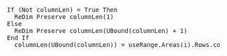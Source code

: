 <pre>
  If (Not columnLen) = True Then
    ReDim Preserve columnLen(1)
  Else
    ReDim Preserve columnLen(UBound(columnLen) + 1)
  End If  
    columnLen(UBound(columnLen)) = useRange.Areas(i).Rows.count
</pre>
